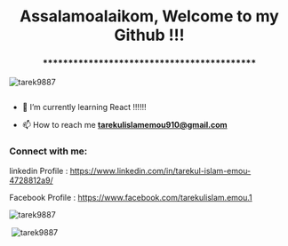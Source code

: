 <h1 align="center">Assalamoalaikom, Welcome to my Github !!!</h1>

<h3 align="center">******************************************</h3>

<p align="left"> <img src="https://komarev.com/ghpvc/?username=tarek9887&label=Profile%20views&color=0e75b6&style=flat" alt="tarek9887" /> </p>




<p align="left"> <a href="https://twitter.com/" target="blank"><img src="https://img.shields.io/twitter/follow/?logo=twitter&style=for-the-badge" alt="" /></a> </p>



- 🌱 I’m currently learning React !!!!!!



- 📫 How to reach me **tarekulislamemou910@gmail.com**

<h3 align="left">Connect with me:</h3>

linkedin Profile : https://www.linkedin.com/in/tarekul-islam-emou-4728812a9/

Facebook Profile : https://www.facebook.com/tarekulislam.emou.1
<br>

<p><img align="left" src="https://github-readme-stats.vercel.app/api/top-langs?username=tarek9887&show_icons=true&locale=en&layout=compact" alt="tarek9887" /></p>
<br>



<p>&nbsp;<img align="center" src="https://github-readme-stats.vercel.app/api?username=tarek9887&show_icons=true&locale=en" alt="tarek9887" /></p>
<br>

